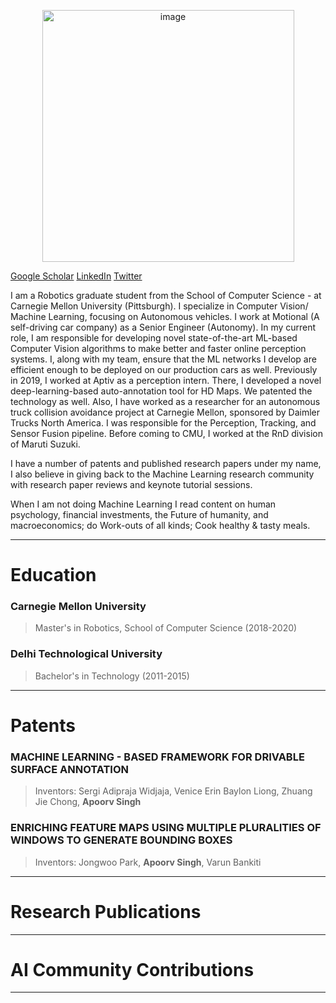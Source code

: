 
<p align="center">
<img width="403" alt="image" src="https://github.com/apoorv-ml/Apoorv-ml.github.io/assets/123181671/f6c32c61-f43a-498f-993d-45ae3f2b9f26">
</p>

[Google Scholar](https://scholar.google.com/citations?user=WWPQ8UMAAAAJ&hl=en&authuser=1)
[LinkedIn](https://www.linkedin.com/in/apoorv93singh/)
[Twitter](https://x.com/singaporv93)

I am a Robotics graduate student from the School of Computer Science - at Carnegie Mellon University (Pittsburgh). I specialize in Computer Vision/ Machine Learning, focusing on Autonomous vehicles. I work at Motional (A self-driving car company) as a Senior Engineer (Autonomy). 
In my current role, I am responsible for developing novel state-of-the-art ML-based Computer Vision algorithms to make better and faster online perception systems. I, along with my team, ensure that the ML networks I develop are efficient enough to be deployed on our production cars as well. 
Previously in 2019, I worked at Aptiv as a perception intern. There, I developed a novel deep-learning-based auto-annotation tool for HD Maps. We patented the technology as well. 
Also, I have worked as a researcher for an autonomous truck collision avoidance project at Carnegie Mellon, sponsored by Daimler Trucks North America. I was responsible for the Perception, Tracking, and Sensor Fusion pipeline.
Before coming to CMU, I worked at the RnD division of Maruti Suzuki.

I have a number of patents and published research papers under my name, I also believe in giving back to the Machine Learning research community with research paper reviews and keynote tutorial sessions.

When I am not doing Machine Learning I read content on human psychology, financial investments, the Future of humanity, and macroeconomics; do Work-outs of all kinds; Cook healthy & tasty meals.

* * *

# Education

### Carnegie Mellon University
> Master's in Robotics, School of Computer Science (2018-2020)

### Delhi Technological University
> Bachelor's in Technology (2011-2015)

* * *

# Patents
### MACHINE LEARNING - BASED FRAMEWORK FOR DRIVABLE SURFACE ANNOTATION
> Inventors: Sergi Adipraja Widjaja, Venice Erin Baylon Liong, Zhuang Jie Chong, **Apoorv Singh**
  
### ENRICHING FEATURE MAPS USING MULTIPLE PLURALITIES OF WINDOWS TO GENERATE BOUNDING BOXES
> Inventors: Jongwoo Park, **Apoorv Singh**, Varun Bankiti


* * *

# Research Publications

* * *

# AI Community Contributions
* * *

